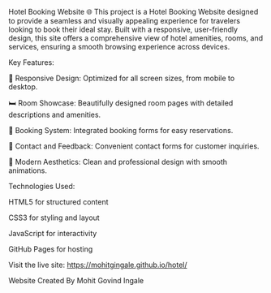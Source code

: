 Hotel Booking Website 🌐
This project is a Hotel Booking Website designed to provide a seamless and visually appealing experience for travelers looking to book their ideal stay. Built with a responsive, user-friendly design, this site offers a comprehensive view of hotel amenities, rooms, and services, ensuring a smooth browsing experience across devices.

Key Features:

🌟 Responsive Design: Optimized for all screen sizes, from mobile to desktop.

🛏️ Room Showcase: Beautifully designed room pages with detailed descriptions and amenities.

📅 Booking System: Integrated booking forms for easy reservations.

💬 Contact and Feedback: Convenient contact forms for customer inquiries.

🎨 Modern Aesthetics: Clean and professional design with smooth animations.

Technologies Used:

HTML5 for structured content

CSS3 for styling and layout

JavaScript for interactivity

GitHub Pages for hosting

Visit the live site: https://mohitgingale.github.io/hotel/

Website Created By Mohit Govind Ingale



